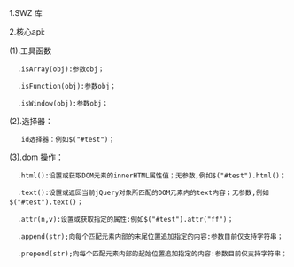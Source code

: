 

1.SWZ  库


2.核心api:


  (1).工具函数

      .isArray(obj):参数obj；

      .isFunction(obj):参数obj；

      .isWindow(obj):参数obj；

   (2).选择器：

       id选择器：例如$("#test")；

   (3).dom 操作：

      .html():设置或获取DOM元素的innerHTML属性值；无参数,例如$("#test").html()；

      .text():设置或返回当前jQuery对象所匹配的DOM元素内的text内容；无参数,例如$("#test").text()；

      .attr(n,v):设置或获取指定的属性:例如$("#test").attr("ff")；

      .append(str);向每个匹配元素内部的末尾位置追加指定的内容:参数目前仅支持字符串；

      .prepend(str);向每个匹配元素内部的起始位置追加指定的内容:参数目前仅支持字符串；








